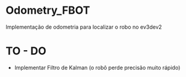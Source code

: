 # Odometry_FBOT
Implementação de odometria para localizar o robo no ev3dev2

# TO - DO
- Implementar Filtro de Kalman (o robô perde precisão muito rápido)
